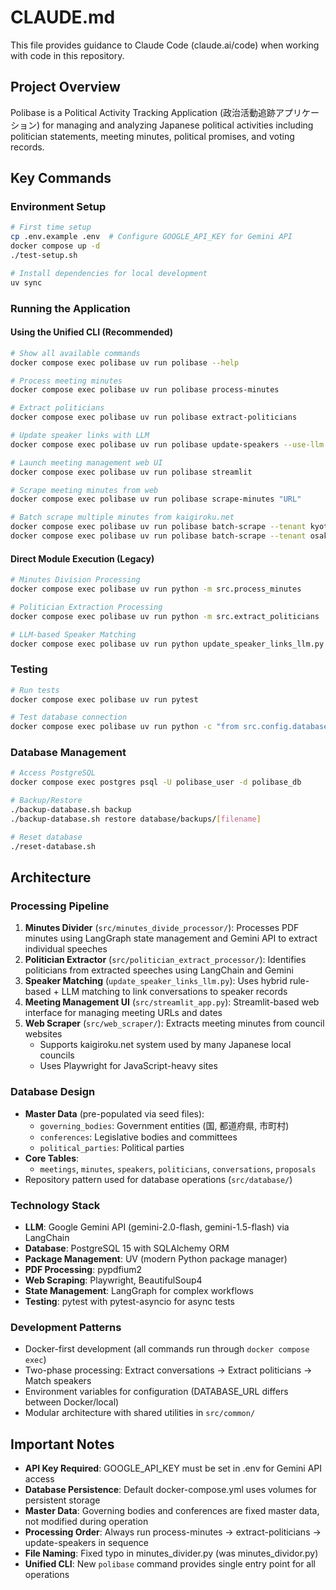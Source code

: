 # CLAUDE.md

This file provides guidance to Claude Code (claude.ai/code) when working with code in this repository.

## Project Overview

Polibase is a Political Activity Tracking Application (政治活動追跡アプリケーション) for managing and analyzing Japanese political activities including politician statements, meeting minutes, political promises, and voting records.

## Key Commands

### Environment Setup
```bash
# First time setup
cp .env.example .env  # Configure GOOGLE_API_KEY for Gemini API
docker compose up -d
./test-setup.sh

# Install dependencies for local development
uv sync
```

### Running the Application

#### Using the Unified CLI (Recommended)
```bash
# Show all available commands
docker compose exec polibase uv run polibase --help

# Process meeting minutes
docker compose exec polibase uv run polibase process-minutes

# Extract politicians
docker compose exec polibase uv run polibase extract-politicians

# Update speaker links with LLM
docker compose exec polibase uv run polibase update-speakers --use-llm

# Launch meeting management web UI
docker compose exec polibase uv run polibase streamlit

# Scrape meeting minutes from web
docker compose exec polibase uv run polibase scrape-minutes "URL"

# Batch scrape multiple minutes from kaigiroku.net
docker compose exec polibase uv run polibase batch-scrape --tenant kyoto
docker compose exec polibase uv run polibase batch-scrape --tenant osaka
```

#### Direct Module Execution (Legacy)
```bash
# Minutes Division Processing
docker compose exec polibase uv run python -m src.process_minutes

# Politician Extraction Processing
docker compose exec polibase uv run python -m src.extract_politicians

# LLM-based Speaker Matching
docker compose exec polibase uv run python update_speaker_links_llm.py
```

### Testing
```bash
# Run tests
docker compose exec polibase uv run pytest

# Test database connection
docker compose exec polibase uv run python -c "from src.config.database import test_connection; test_connection()"
```

### Database Management
```bash
# Access PostgreSQL
docker compose exec postgres psql -U polibase_user -d polibase_db

# Backup/Restore
./backup-database.sh backup
./backup-database.sh restore database/backups/[filename]

# Reset database
./reset-database.sh
```

## Architecture

### Processing Pipeline
1. **Minutes Divider** (`src/minutes_divide_processor/`): Processes PDF minutes using LangGraph state management and Gemini API to extract individual speeches
2. **Politician Extractor** (`src/politician_extract_processor/`): Identifies politicians from extracted speeches using LangChain and Gemini
3. **Speaker Matching** (`update_speaker_links_llm.py`): Uses hybrid rule-based + LLM matching to link conversations to speaker records
4. **Meeting Management UI** (`src/streamlit_app.py`): Streamlit-based web interface for managing meeting URLs and dates
5. **Web Scraper** (`src/web_scraper/`): Extracts meeting minutes from council websites
   - Supports kaigiroku.net system used by many Japanese local councils
   - Uses Playwright for JavaScript-heavy sites

### Database Design
- **Master Data** (pre-populated via seed files):
  - `governing_bodies`: Government entities (国, 都道府県, 市町村)
  - `conferences`: Legislative bodies and committees  
  - `political_parties`: Political parties
- **Core Tables**:
  - `meetings`, `minutes`, `speakers`, `politicians`, `conversations`, `proposals`
- Repository pattern used for database operations (`src/database/`)

### Technology Stack
- **LLM**: Google Gemini API (gemini-2.0-flash, gemini-1.5-flash) via LangChain
- **Database**: PostgreSQL 15 with SQLAlchemy ORM
- **Package Management**: UV (modern Python package manager)
- **PDF Processing**: pypdfium2
- **Web Scraping**: Playwright, BeautifulSoup4
- **State Management**: LangGraph for complex workflows
- **Testing**: pytest with pytest-asyncio for async tests

### Development Patterns
- Docker-first development (all commands run through `docker compose exec`)
- Two-phase processing: Extract conversations → Extract politicians → Match speakers
- Environment variables for configuration (DATABASE_URL differs between Docker/local)
- Modular architecture with shared utilities in `src/common/`

## Important Notes
- **API Key Required**: GOOGLE_API_KEY must be set in .env for Gemini API access
- **Database Persistence**: Default docker-compose.yml uses volumes for persistent storage
- **Master Data**: Governing bodies and conferences are fixed master data, not modified during operation
- **Processing Order**: Always run process-minutes → extract-politicians → update-speakers in sequence
- **File Naming**: Fixed typo in minutes_divider.py (was minutes_dividor.py)
- **Unified CLI**: New `polibase` command provides single entry point for all operations